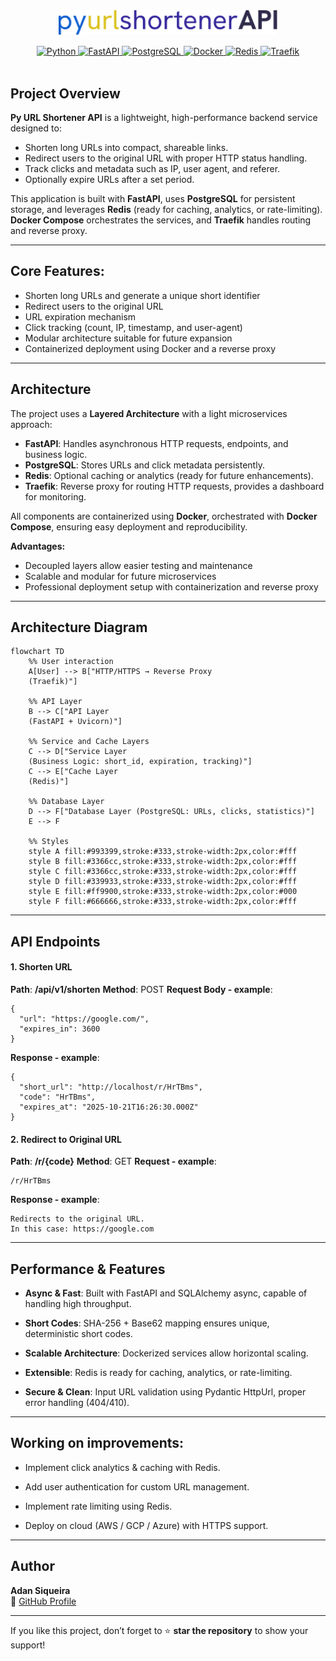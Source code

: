 <div align="center">
    <img src="docs/assets/logo.png" alt="py-url-shortener" width="350" style="margin-bottom: 1.0em;"/>
</div>
<div align="center">
    <a href="https://www.python.org/" target="_blank">
        <img src="https://img.shields.io/badge/Python-3.11-blue?logo=python&logoColor=white" alt="Python">
    </a>
    <a href="https://fastapi.tiangolo.com/" target="_blank">
        <img src="https://img.shields.io/badge/FastAPI-0.105-green?logo=fastapi&logoColor=white" alt="FastAPI">
    </a>
    <a href="https://www.postgresql.org/" target="_blank">
        <img src="https://img.shields.io/badge/PostgreSQL-16-blue?logo=postgresql&logoColor=white" alt="PostgreSQL">
    </a>
    <a href="https://www.docker.com/" target="_blank">
        <img src="https://img.shields.io/badge/Docker-24-blue?logo=docker&logoColor=white" alt="Docker">
    </a>
    <a href="https://redis.io/" target="_blank">
        <img src="https://img.shields.io/badge/Redis-7-orange?logo=redis&logoColor=white" alt="Redis">
    </a>
    <a href="https://traefik.io/" target="_blank">
        <img src="https://img.shields.io/badge/Traefik-v3.1-blue?logo=traefik&logoColor=white" alt="Traefik">
    </a>
    </h1>
</div>
<br>


## Project Overview

**Py URL Shortener API** is a lightweight, high-performance backend service designed to:

- Shorten long URLs into compact, shareable links.
- Redirect users to the original URL with proper HTTP status handling.
- Track clicks and metadata such as IP, user agent, and referer.
- Optionally expire URLs after a set period.

This application is built with **FastAPI**, uses **PostgreSQL** for persistent storage, and leverages **Redis** (ready for caching, analytics, or rate-limiting). **Docker Compose** orchestrates the services, and **Traefik** handles routing and reverse proxy.

---

## Core Features:
- Shorten long URLs and generate a unique short identifier
- Redirect users to the original URL
- URL expiration mechanism
- Click tracking (count, IP, timestamp, and user-agent)
- Modular architecture suitable for future expansion
- Containerized deployment using Docker and a reverse proxy

---

## Architecture

The project uses a **Layered Architecture** with a light microservices approach:

- **FastAPI**: Handles asynchronous HTTP requests, endpoints, and business logic.
- **PostgreSQL**: Stores URLs and click metadata persistently.
- **Redis**: Optional caching or analytics (ready for future enhancements).
- **Traefik**: Reverse proxy for routing HTTP requests, provides a dashboard for monitoring.

All components are containerized using **Docker**, orchestrated with **Docker Compose**, ensuring easy deployment and reproducibility.


**Advantages:**
- Decoupled layers allow easier testing and maintenance
- Scalable and modular for future microservices
- Professional deployment setup with containerization and reverse proxy

---

## Architecture Diagram
```mermaid
flowchart TD
    %% User interaction
    A[User] --> B["HTTP/HTTPS → Reverse Proxy 
    (Traefik)"]
    
    %% API Layer
    B --> C["API Layer 
    (FastAPI + Uvicorn)"]
    
    %% Service and Cache Layers
    C --> D["Service Layer 
    (Business Logic: short_id, expiration, tracking)"]
    C --> E["Cache Layer 
    (Redis)"]
    
    %% Database Layer
    D --> F["Database Layer (PostgreSQL: URLs, clicks, statistics)"]
    E --> F
    
    %% Styles
    style A fill:#993399,stroke:#333,stroke-width:2px,color:#fff
    style B fill:#3366cc,stroke:#333,stroke-width:2px,color:#fff
    style C fill:#3366cc,stroke:#333,stroke-width:2px,color:#fff
    style D fill:#339933,stroke:#333,stroke-width:2px,color:#fff
    style E fill:#ff9900,stroke:#333,stroke-width:2px,color:#000
    style F fill:#666666,stroke:#333,stroke-width:2px,color:#fff

```
---

## API Endpoints
#### 1. Shorten URL

**Path**: **/api/v1/shorten**
**Method**: POST
**Request Body - example**:
```
{
  "url": "https://google.com/",
  "expires_in": 3600
}
```
**Response - example**:
```
{
  "short_url": "http://localhost/r/HrTBms",
  "code": "HrTBms",
  "expires_at": "2025-10-21T16:26:30.000Z"
}
```

#### 2. Redirect to Original URL

**Path**: **/r/{code}**
**Method**: GET
**Request - example**:
```
/r/HrTBms
```
**Response - example**:
```
Redirects to the original URL.
In this case: https://google.com
```
---

## Performance & Features

- **Async & Fast**: Built with FastAPI and SQLAlchemy async, capable of handling high throughput.

- **Short Codes**: SHA-256 + Base62 mapping ensures unique, deterministic short codes.

- **Scalable Architecture**: Dockerized services allow horizontal scaling.

- **Extensible**: Redis is ready for caching, analytics, or rate-limiting.

- **Secure & Clean**: Input URL validation using Pydantic HttpUrl, proper error handling (404/410).

---

##  Working on improvements:

- Implement click analytics & caching with Redis.

- Add user authentication for custom URL management.

- Implement rate limiting using Redis.

- Deploy on cloud (AWS / GCP / Azure) with HTTPS support.

---

##  Author

**Adan Siqueira**  
🔗 [GitHub Profile](https://github.com/AdanSiqueira)

---

If you like this project, don’t forget to ⭐ **star the repository** to show your support!
